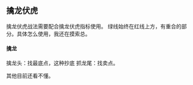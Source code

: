 ## 擒龙伏虎
擒龙伏虎战法需要配合擒龙伏虎指标使用。
绿线始终在红线上方，有重合的部分。具体怎么使用，我还在摸索总。
#### 擒龙
擒龙头：找最底点，这种抄底
抓龙尾：找卖点。

其他目前还看不懂。

